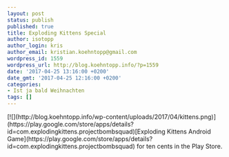 ```yaml
---
layout: post
status: publish
published: true
title: Exploding Kittens Special
author: isotopp
author_login: kris
author_email: kristian.koehntopp@gmail.com
wordpress_id: 1559
wordpress_url: http://blog.koehntopp.info/?p=1559
date: '2017-04-25 13:16:00 +0200'
date_gmt: '2017-04-25 12:16:00 +0200'
categories:
- Ist ja bald Weihnachten
tags: []
---
```

<p>[![](http://blog.koehntopp.info/wp-content/uploads/2017/04/kittens.png)](https://play.google.com/store/apps/details?id=com.explodingkittens.projectbombsquad)[Exploding Kittens Android Game](https://play.google.com/store/apps/details?id=com.explodingkittens.projectbombsquad) for ten cents in the Play Store.</p>
